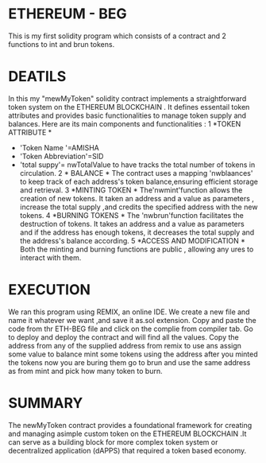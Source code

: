 # ETHEREUM - BEG 
This is my first solidity program which consists of a contract and 2 functions to  int and brun tokens.
# DEATILS 
In this my "mewMyToken" solidity contract implements a straightforward token system on the ETHEREUM BLOCKCHAIN . It defines essentail token attributes and provides basic functionalities to manage token supply and balances. Here are its main components and functionalities :
1 *TOKEN ATTRIBUTE *
- 'Token Name '=AMISHA
-  'Token Abbreviation'=SID
-  'total suppy'= nwTotalValue to have tracks the total number of tokens in circulation.
2 * BALANCE *
 The contract uses a mapping 'nwblaances' to keep track of each address's token balance,ensuring efficient storage and retrieval.
3 *MINTING TOKEN *
  The'nwmint'function allows the creation of new tokens. It taken an address
and a value as parameters , increase the total supply ,and credits the specified address with the new tokens.
4 *BURNING TOKENS *
   The 'nwbrun'function facilitates the destruction of tokens. It takes an address and a value as parameters and if the address has enough tokens, it decreases the total supply and the address's balance according.
5 *ACCESS AND MODIFICATION *
   Both the minting and burning functions are public , allowing any ures to interact with them.
# EXECUTION 
We ran this program using REMIX, an online IDE. We create a new file and name it whatever we want ,and save it as.sol extension. Copy and paste the code from thr ETH-BEG file and click on the complie from compiler tab. Go to deploy and deploy the contract and will find all the values. Copy the address from any of the supplied address from remix to use ans assign some value to balance mint some tokens using the address after you minted the tokens now you are buring them go to brun and use the same address as from mint and pick how many token to burn.
# SUMMARY
The newMyToken contract provides a foundational framework for creating and managing asimple custom token on the ETHEREUM BLOCKCHAIN .It can serve as a building block for more complex token system or decentralized application (dAPPS) that required a token based economy.


















